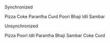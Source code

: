 Synchronized

Pizza
Coke
Parantha
Curd
Poori
Bhaji
Idli
Sambar


Unsynchronized

Pizza
Poori
Idli
Parantha
Bhaji
Sambar
Coke
Curd
